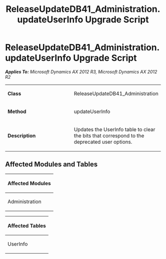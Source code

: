 ﻿---
title: ReleaseUpdateDB41_Administration.updateUserInfo Upgrade Script
TOCTitle: ReleaseUpdateDB41_Administration.updateUserInfo Upgrade Script
ms:assetid: 0cbff3c2-8161-c29f-444a-9b564b23b1a4
ms:mtpsurl: https://msdn.microsoft.com/en-us/library/JJ735689(v=AX.60)
ms:contentKeyID: 49706596
ms.date: 05/18/2015
mtps_version: v=AX.60
---

# ReleaseUpdateDB41\_Administration.updateUserInfo Upgrade Script 


_**Applies To:** Microsoft Dynamics AX 2012 R3, Microsoft Dynamics AX 2012 R2_

<table>
<colgroup>
<col style="width: 50%" />
<col style="width: 50%" />
</colgroup>
<tbody>
<tr class="odd">
<td><p><strong>Class</strong></p></td>
<td><p>ReleaseUpdateDB41_Administration</p></td>
</tr>
<tr class="even">
<td><p><strong>Method</strong></p></td>
<td><p>updateUserInfo</p></td>
</tr>
<tr class="odd">
<td><p><strong>Description</strong></p></td>
<td><p>Updates the UserInfo table to clear the bits that correspond to the deprecated user options.</p></td>
</tr>
</tbody>
</table>


## Affected Modules and Tables

<table>
<colgroup>
<col style="width: 100%" />
</colgroup>
<thead>
<tr class="header">
<th><p>Affected Modules</p></th>
</tr>
</thead>
<tbody>
<tr class="odd">
<td><p>Administration</p></td>
</tr>
</tbody>
</table>


<table>
<colgroup>
<col style="width: 100%" />
</colgroup>
<thead>
<tr class="header">
<th><p>Affected Tables</p></th>
</tr>
</thead>
<tbody>
<tr class="odd">
<td><p>UserInfo</p></td>
</tr>
</tbody>
</table>

  


